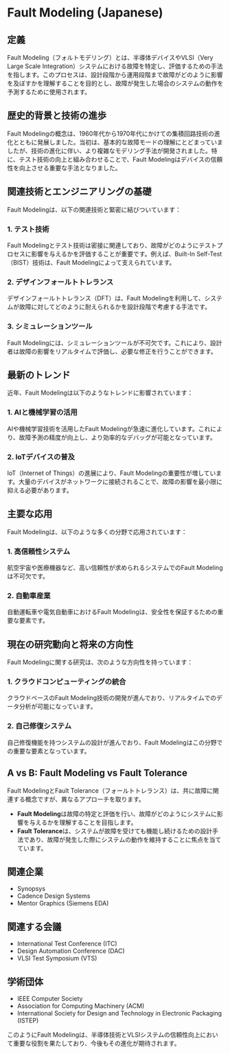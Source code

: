 # Fault Modeling (Japanese)

## 定義

Fault Modeling（フォルトモデリング）とは、半導体デバイスやVLSI（Very Large Scale Integration）システムにおける故障を特定し、評価するための手法を指します。このプロセスは、設計段階から運用段階まで故障がどのように影響を及ぼすかを理解することを目的とし、故障が発生した場合のシステムの動作を予測するために使用されます。

## 歴史的背景と技術の進歩

Fault Modelingの概念は、1960年代から1970年代にかけての集積回路技術の進化とともに発展しました。当初は、基本的な故障モードの理解にとどまっていましたが、技術の進化に伴い、より複雑なモデリング手法が開発されました。特に、テスト技術の向上と組み合わせることで、Fault Modelingはデバイスの信頼性を向上させる重要な手法となりました。

## 関連技術とエンジニアリングの基礎

Fault Modelingは、以下の関連技術と緊密に結びついています：

### 1. テスト技術
Fault Modelingとテスト技術は密接に関連しており、故障がどのようにテストプロセスに影響を与えるかを評価することが重要です。例えば、Built-In Self-Test（BIST）技術は、Fault Modelingによって支えられています。

### 2. デザインフォールトトレランス
デザインフォールトトレランス（DFT）は、Fault Modelingを利用して、システムが故障に対してどのように耐えられるかを設計段階で考慮する手法です。

### 3. シミュレーションツール
Fault Modelingには、シミュレーションツールが不可欠です。これにより、設計者は故障の影響をリアルタイムで評価し、必要な修正を行うことができます。

## 最新のトレンド

近年、Fault Modelingは以下のようなトレンドに影響されています：

### 1. AIと機械学習の活用
AIや機械学習技術を活用したFault Modelingが急速に進化しています。これにより、故障予測の精度が向上し、より効率的なデバッグが可能となっています。

### 2. IoTデバイスの普及
IoT（Internet of Things）の進展により、Fault Modelingの重要性が増しています。大量のデバイスがネットワークに接続されることで、故障の影響を最小限に抑える必要があります。

## 主要な応用

Fault Modelingは、以下のような多くの分野で応用されています：

### 1. 高信頼性システム
航空宇宙や医療機器など、高い信頼性が求められるシステムでのFault Modelingは不可欠です。

### 2. 自動車産業
自動運転車や電気自動車におけるFault Modelingは、安全性を保証するための重要な要素です。

## 現在の研究動向と将来の方向性

Fault Modelingに関する研究は、次のような方向性を持っています：

### 1. クラウドコンピューティングの統合
クラウドベースのFault Modeling技術の開発が進んでおり、リアルタイムでのデータ分析が可能になっています。

### 2. 自己修復システム
自己修復機能を持つシステムの設計が進んでおり、Fault Modelingはこの分野での重要な要素となっています。

## A vs B: Fault Modeling vs Fault Tolerance

Fault ModelingとFault Tolerance（フォールトトレランス）は、共に故障に関連する概念ですが、異なるアプローチを取ります。

- **Fault Modeling**は故障の特定と評価を行い、故障がどのようにシステムに影響を与えるかを理解することを目指します。
- **Fault Tolerance**は、システムが故障を受けても機能し続けるための設計手法であり、故障が発生した際にシステムの動作を維持することに焦点を当てています。

## 関連企業

- Synopsys
- Cadence Design Systems
- Mentor Graphics (Siemens EDA)

## 関連する会議

- International Test Conference (ITC)
- Design Automation Conference (DAC)
- VLSI Test Symposium (VTS)

## 学術団体

- IEEE Computer Society
- Association for Computing Machinery (ACM)
- International Society for Design and Technology in Electronic Packaging (ISTEP)

このようにFault Modelingは、半導体技術とVLSIシステムの信頼性向上において重要な役割を果たしており、今後もその進化が期待されます。
